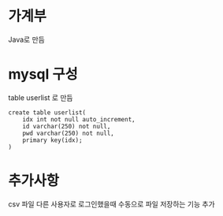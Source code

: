 # 가계부
Java로 만듬

# mysql 구성
table userlist 로 만듬

```mysql
create table userlist(
    idx int not null auto_increment,
    id varchar(250) not null,
    pwd varchar(250) not null,
    primary key(idx);
)
```

# 추가사항
csv 파일 다른 사용자로 로그인했을때 수동으로 파일 저장하는 기능 추가